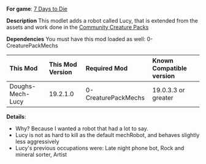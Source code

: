 **For game**: [7 Days to Die](https://7daystodie.com)

**Description**
This modlet adds a robot called Lucy, that is extended from the assets and work done in the [Community Creature Packs](https://community.7daystodie.com/topic/17173-a19a18-creaturepacks-a-community-entity-project)

**Dependencies**
You must have this mod loaded as well: 0-CreaturePackMechs

| This Mod | This Mod Version | Required Mod | Known Compatible version |
| :------------ | :------------- | :------------- | :------------- |
| Doughs-Mech-Lucy | 19.2.1.0 | 0-CreaturePackMechs | 19.0.3.3 or greater |

**Details**:
- Why? Because I wanted a robot that had a lot to say.
- Lucy is not as hard to kill as the default mechRobot, and behaves slightly less aggressively
- Lucy's previous occupations were: Late night phone bot, Rock and mineral sorter, Artist

